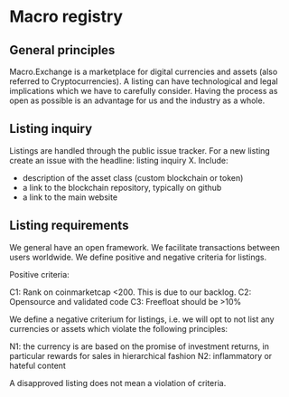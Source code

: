 # Macro registry

## General principles

Macro.Exchange is a marketplace for digital currencies and assets (also referred to Cryptocurrencies).
A listing can have technological and legal implications which we have to carefully consider. Having the process
as open as possible is an advantage for us and the industry as a whole.

## Listing inquiry

Listings are handled through the public issue tracker. For a new listing create an issue with the headline:
listing inquiry X. Include:

* description of the asset class (custom blockchain or token)
* a link to the blockchain repository, typically on github
* a link to the main website

## Listing requirements

We general have an open framework. We facilitate transactions between users worldwide. We define positive and negative
criteria for listings.

Positive criteria:

C1: Rank on coinmarketcap <200. This is due to our backlog.
C2: Opensource and validated code
C3: Freefloat should be >10%

We define a negative criterium for listings, i.e. we will opt to not list any currencies or assets which
violate the following principles:

N1: the currency is are based on the promise of investment returns, in particular rewards for sales in hierarchical fashion
N2: inflammatory or hateful content

A disapproved listing does not mean a violation of criteria.
